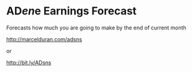 # AD$en$e Earnings Forecast

Forecasts how much you are going to make by the end of current month

http://marcelduran.com/adsns

or

http://bit.ly/ADsns
